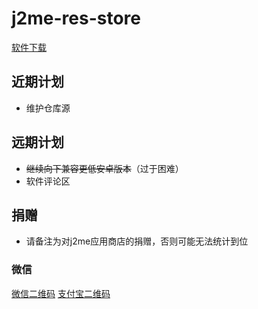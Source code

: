 # j2me-res-store
[软件下载](https://alist.bzyun.top/%E5%88%86%E4%BA%AB/j2me%E5%BA%94%E7%94%A8%E5%95%86%E5%BA%97)

## 近期计划
* 维护仓库源
## 远期计划
* ~~继续向下兼容更低安卓版本~~（过于困难）
* 软件评论区


## 捐赠
* 请备注为对j2me应用商店的捐赠，否则可能无法统计到位
### 微信
[微信二维码](https://alist.bzyun.top/d/%E5%88%86%E4%BA%AB/%E6%94%B6%E6%AC%BE%E7%A0%81/Wechat.png)
[支付宝二维码](https://alist.bzyun.top/d/%E5%88%86%E4%BA%AB/%E6%94%B6%E6%AC%BE%E7%A0%81/Alipay.webp)